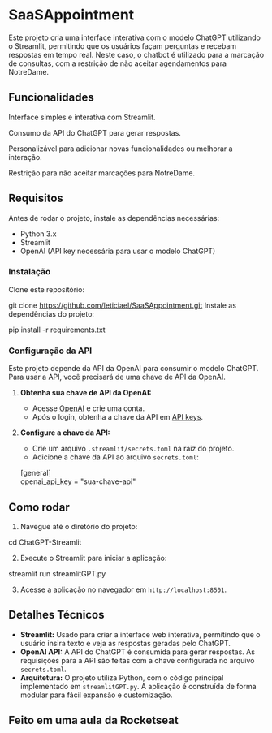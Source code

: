 # SaaSAppointment

Este projeto cria uma interface interativa com o modelo ChatGPT utilizando o Streamlit, permitindo que os usuários façam perguntas e recebam respostas em tempo real. Neste caso, o chatbot é utilizado para a marcação de consultas, com a restrição de não aceitar agendamentos para NotreDame.


## Funcionalidades

Interface simples e interativa com Streamlit.

Consumo da API do ChatGPT para gerar respostas.

Personalizável para adicionar novas funcionalidades ou melhorar a interação.

Restrição para não aceitar marcações para NotreDame.

## Requisitos

Antes de rodar o projeto, instale as dependências necessárias:

- Python 3.x
- Streamlit
- OpenAI (API key necessária para usar o modelo ChatGPT)

### Instalação

Clone este repositório:

git clone https://github.com/leticiael/SaaSAppointment.git
Instale as dependências do projeto:

pip install -r requirements.txt

### Configuração da API

Este projeto depende da API da OpenAI para consumir o modelo ChatGPT. Para usar a API, você precisará de uma chave de API da OpenAI.

1. **Obtenha sua chave de API da OpenAI:**
   - Acesse [OpenAI](https://beta.openai.com/signup/) e crie uma conta.
   - Após o login, obtenha a chave da API em [API keys](https://platform.openai.com/account/api-keys).

2. **Configure a chave da API:**
   - Crie um arquivo `.streamlit/secrets.toml` na raiz do projeto.
   - Adicione a chave da API ao arquivo `secrets.toml`:

   [general]  
   openai_api_key = "sua-chave-api"

## Como rodar

1. Navegue até o diretório do projeto:

cd ChatGPT-Streamlit

2. Execute o Streamlit para iniciar a aplicação:

streamlit run streamlitGPT.py

3. Acesse a aplicação no navegador em `http://localhost:8501`.

## Detalhes Técnicos

- **Streamlit:** Usado para criar a interface web interativa, permitindo que o usuário insira texto e veja as respostas geradas pelo ChatGPT.
- **OpenAI API:** A API do ChatGPT é consumida para gerar respostas. As requisições para a API são feitas com a chave configurada no arquivo `secrets.toml`.
- **Arquitetura:** O projeto utiliza Python, com o código principal implementado em `streamlitGPT.py`. A aplicação é construída de forma modular para fácil expansão e customização.

## Feito em uma aula da Rocketseat
